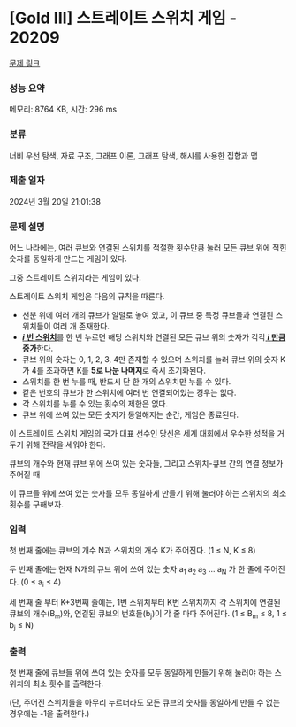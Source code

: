 # [Gold III] 스트레이트 스위치 게임 - 20209 

[문제 링크](https://www.acmicpc.net/problem/20209) 

### 성능 요약

메모리: 8764 KB, 시간: 296 ms

### 분류

너비 우선 탐색, 자료 구조, 그래프 이론, 그래프 탐색, 해시를 사용한 집합과 맵

### 제출 일자

2024년 3월 20일 21:01:38

### 문제 설명

<p>어느 나라에는, 여러 큐브와 연결된 스위치를 적절한 횟수만큼 눌러 모든 큐브 위에 적힌 숫자를 동일하게 만드는 게임이 있다.</p>

<p>그중 스트레이트 스위치라는 게임이 있다.</p>

<p>스트레이트 스위치 게임은 다음의 규칙을 따른다.</p>

<ul>
	<li>선분 위에 여러 개의 큐브가 일렬로 놓여 있고, 이 큐브 중 특정 큐브들과 연결된 스위치들이 여러 개 존재한다.</li>
	<li><u><strong><em>i</em> 번 스위치</strong></u>를 한 번 누르면 해당 스위치와 연결된 모든 큐브 위의 숫자가 각각<u><strong> <em>i </em>만큼 증가</strong></u>한다.</li>
	<li>큐브 위의 숫자는 0, 1, 2, 3, 4만 존재할 수 있으며 스위치를 눌러 큐브 위의 숫자 K가 4를 초과하면 K를 <strong>5로 나눈 나머지</strong>로 즉시 초기화된다.</li>
	<li>스위치를 한 번 누를 때, 반드시 단 한 개의 스위치만 누를 수 있다.</li>
	<li>같은 번호의 큐브가 한 스위치에 여러 번 연결되어있는 경우는 없다.</li>
	<li>각 스위치를 누를 수 있는 횟수의 제한은 없다.</li>
	<li>큐브 위에 쓰여 있는 모든 숫자가 동일해지는 순간, 게임은 종료된다.</li>
</ul>

<p>이 스트레이트 스위치 게임의 국가 대표 선수인 당신은 세계 대회에서 우수한 성적을 거두기 위해 전략을 세워야 한다.</p>

<p>큐브의 개수와 현재 큐브 위에 쓰여 있는 숫자들, 그리고 스위치-큐브 간의 연결 정보가 주어질 때</p>

<p>이 큐브들 위에 쓰여 있는 숫자를 모두 동일하게 만들기 위해 눌러야 하는 스위치의 최소 횟수를 구해보자.</p>

### 입력 

 <p>첫 번째 줄에는 큐브의 개수 N과 스위치의 개수 K가 주어진다. (1 ≤ N, K ≤ 8)</p>

<p>두 번째 줄에는 현재 N개의 큐브 위에 쓰여 있는 숫자 a<sub>1 </sub>a<sub>2 </sub>a<sub>3</sub> ... a<sub>N</sub> 가 한 줄에 주어진다. (0 ≤ a<sub>i</sub> ≤ 4)</p>

<p>세 번째 줄 부터 K+3번째 줄에는, 1번 스위치부터 K번 스위치까지 각 스위치에 연결된 큐브의 개수(B<sub><span style="font-size: 10.8333px;">m</span></sub>)와, 연결된 큐브의 번호들(b<sub>j</sub>)이 각 줄 마다 주어진다. (1 ≤ B<sub>m</sub> ≤ 8, 1 ≤ b<sub>j</sub> ≤ N)</p>

### 출력 

 <p>첫 번째 줄에 큐브들 위에 쓰여 있는 숫자를 모두 동일하게 만들기 위해 눌러야 하는 스위치의 최소 횟수를 출력한다.</p>

<p>(단, 주어진 스위치들을 아무리 누르더라도 모든 큐브의 숫자를 동일하게 만들 수 없는 경우에는 -1을 출력한다.)</p>

